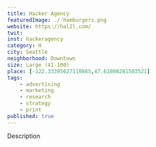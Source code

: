 ```yaml
---
title: Hacker Agency
featuredImage: ./-hamburgers.png
website: https://hal2l.com/
twit: 
inst: hackeragency
category: H
city: Seattle
neighborhood: Downtown
size: Large (41-100)
place: [-122.33395627110865,47.61008281503521]
tags:
    - advertising
    - marketing
    - research
    - strategy
    - print
published: true
---
```


Description
